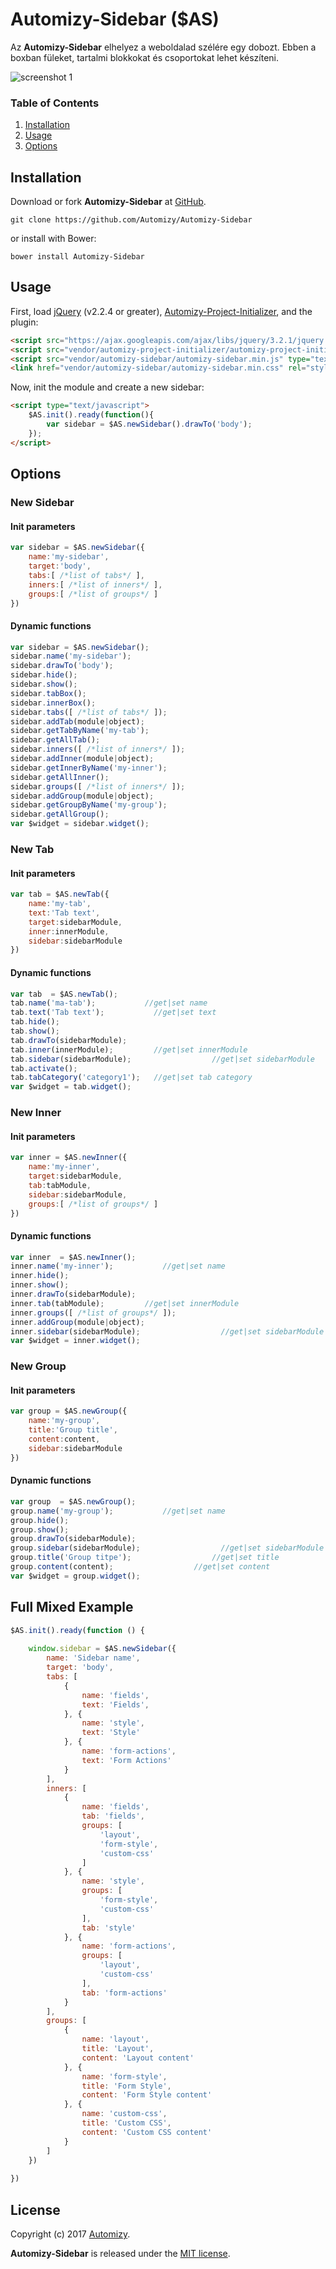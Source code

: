 # Automizy-Sidebar ($AS)

Az **Automizy-Sidebar** elhelyez a weboldalad szélére egy dobozt. Ebben a boxban füleket, tartalmi blokkokat és csoportokat lehet készíteni. 

![screenshot 1](https://raw.github.com/automizy/automizy-sidebar/master/screenshot1.png)

### Table of Contents
1. [Installation](#Installation)
2. [Usage](#Usage)
4. [Options](#Options)


<a name="Installation"></a>
## Installation

Download or fork **Automizy-Sidebar** at [GitHub](https://github.com/Automizy/Automizy-Sidebar).

```
git clone https://github.com/Automizy/Automizy-Sidebar
```

or install with Bower:

```
bower install Automizy-Sidebar
```

<a name="Usage"></a>
## Usage

First, load [jQuery](http://jquery.com) (v2.2.4 or greater), [Automizy-Project-Initializer](https://github.com/Automizy/Automizy-Project-Initializer), and the plugin:

```html
<script src="https://ajax.googleapis.com/ajax/libs/jquery/3.2.1/jquery.min.js" type="text/javascript"></script>
<script src="vendor/automizy-project-initializer/automizy-project-initializer.js" type="text/javascript"></script>
<script src="vendor/automizy-sidebar/automizy-sidebar.min.js" type="text/javascript"></script>
<link href="vendor/automizy-sidebar/automizy-sidebar.min.css" rel="stylesheet" type="text/css">
```

Now, init the module and create a new sidebar:

```html
<script type="text/javascript">
    $AS.init().ready(function(){
        var sidebar = $AS.newSidebar().drawTo('body');
    });
</script>
```

<a name="Options"></a>
## Options

### New Sidebar

#### Init parameters

```javascript
var sidebar = $AS.newSidebar({
    name:'my-sidebar',
    target:'body',
    tabs:[ /*list of tabs*/ ],
    inners:[ /*list of inners*/ ],
    groups:[ /*list of groups*/ ]
})
```

#### Dynamic functions

```javascript
var sidebar = $AS.newSidebar();
sidebar.name('my-sidebar');
sidebar.drawTo('body');
sidebar.hide();
sidebar.show();
sidebar.tabBox();
sidebar.innerBox();
sidebar.tabs([ /*list of tabs*/ ]);
sidebar.addTab(module|object);
sidebar.getTabByName('my-tab');
sidebar.getAllTab();
sidebar.inners([ /*list of inners*/ ]);
sidebar.addInner(module|object);
sidebar.getInnerByName('my-inner');
sidebar.getAllInner();
sidebar.groups([ /*list of inners*/ ]);
sidebar.addGroup(module|object);
sidebar.getGroupByName('my-group');
sidebar.getAllGroup();
var $widget = sidebar.widget();
```

### New Tab

#### Init parameters

```javascript
var tab = $AS.newTab({
    name:'my-tab',
    text:'Tab text',
    target:sidebarModule,
    inner:innerModule,
    sidebar:sidebarModule
})
```

#### Dynamic functions

```javascript
var tab  = $AS.newTab();
tab.name('ma-tab');           //get|set name
tab.text('Tab text');           //get|set text
tab.hide();
tab.show();
tab.drawTo(sidebarModule);
tab.inner(innerModule);         //get|set innerModule
tab.sidebar(sidebarModule);                  //get|set sidebarModule
tab.activate();
tab.tabCategory('category1');   //get|set tab category
var $widget = tab.widget();
```

### New Inner

#### Init parameters

```javascript
var inner = $AS.newInner({
    name:'my-inner',
    target:sidebarModule,
    tab:tabModule,
    sidebar:sidebarModule,
    groups:[ /*list of groups*/ ]
})
```

#### Dynamic functions

```javascript
var inner  = $AS.newInner();
inner.name('my-inner');           //get|set name
inner.hide();
inner.show();
inner.drawTo(sidebarModule);
inner.tab(tabModule);         //get|set innerModule
inner.groups([ /*list of groups*/ ]);
inner.addGroup(module|object);
inner.sidebar(sidebarModule);                  //get|set sidebarModule
var $widget = inner.widget();
```


### New Group

#### Init parameters

```javascript
var group = $AS.newGroup({
    name:'my-group',
    title:'Group title',
    content:content,
    sidebar:sidebarModule
})
```

#### Dynamic functions

```javascript
var group  = $AS.newGroup();
group.name('my-group');           //get|set name
group.hide();
group.show();
group.drawTo(sidebarModule);
group.sidebar(sidebarModule);                  //get|set sidebarModule
group.title('Group titpe');                  //get|set title
group.content(content);                  //get|set content
var $widget = group.widget();
```


## Full Mixed Example

```javascript
$AS.init().ready(function () {
    
    window.sidebar = $AS.newSidebar({
        name: 'Sidebar name',
        target: 'body',
        tabs: [
            {
                name: 'fields',
                text: 'Fields',
            }, {
                name: 'style',
                text: 'Style'
            }, {
                name: 'form-actions',
                text: 'Form Actions'
            }
        ],
        inners: [
            {
                name: 'fields',
                tab: 'fields',
                groups: [
                    'layout',
                    'form-style',
                    'custom-css'
                ]
            }, {
                name: 'style',
                groups: [
                    'form-style',
                    'custom-css'
                ],
                tab: 'style'
            }, {
                name: 'form-actions',
                groups: [
                    'layout',
                    'custom-css'
                ],
                tab: 'form-actions'
            }
        ],
        groups: [
            {
                name: 'layout',
                title: 'Layout',
                content: 'Layout content'
            }, {
                name: 'form-style',
                title: 'Form Style',
                content: 'Form Style content'
            }, {
                name: 'custom-css',
                title: 'Custom CSS',
                content: 'Custom CSS content'
            }
        ]
    })
    
})
```



<a name="License"></a>
## License

Copyright (c) 2017 [Automizy](https://automizy.com).

**Automizy-Sidebar** is released under the [MIT license](http://github.com/automizy/automizy-sidebar/raw/master/LICENSE.md).
